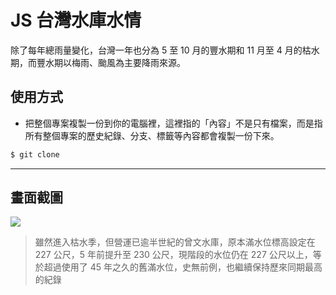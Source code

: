 # JS 台灣水庫水情

除了每年總雨量變化，台灣一年也分為 5 至 10 月的豐水期和 11 月至 4 月的枯水期，而豐水期以梅雨、颱風為主要降雨來源。

## 使用方式
- 把整個專案複製一份到你的電腦裡，這裡指的「內容」不是只有檔案，而是指所有整個專案的歷史紀錄、分支、標籤等內容都會複製一份下來。
```sh
$ git clone
```

----

## 畫面截圖
![](https://i.imgur.com/tkcWkyE.png)
> 雖然進入枯水季，但營運已逾半世紀的曾文水庫，原本滿水位標高設定在 227 公尺，5 年前提升至 230 公尺，現階段的水位仍在 227 公尺以上，等於超過使用了 45 年之久的舊滿水位，史無前例，也繼續保持歷來同期最高的紀錄
